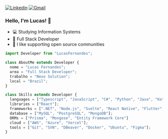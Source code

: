 [![Linkedin](https://img.shields.io/badge/-LinkedIn-blue?style=flat&logo=Linkedin&logoColor=white)](https://www.linkedin.com/in/lucasfernandesprogrammer/)
[![Gmail](https://img.shields.io/badge/-Gmail-c14438?style=flat&logo=Gmail&logoColor=white)](mailto:lucas@nexosolution.com)



### Hello, I'm Lucas! 👋

- :computer: Studying Information Systems
- :blue_book: Full Stack Developer
- :metal: I like supporting open source communities


```js
import Developer from "LucasFernandes";

class AboutMe extends Developer {
  nome = "Lucas Fernandes";
  area = "Full Stack Developer";
  trabalho = "Nexo Solution";
  local = "Brazil";
}

class Skills extends Developer {
  languages = ["Typescript", "JavaScript", "C#", "Python", "Java", "Kotlin"];
  libraries = ["React"];
  frameworks = [".NET", "Node.js", "Svelte", "React Native", "Flutter", "Next.js", "Angular", "AngularJS", "Vue.js"];
  database = ["MySQL", "PostgreSQL", "MongoDB"];
  ORMs = ["Prisma", "Mongose", "Entity Framework Core"]
  cloud = ["AWS", "Azure", "Vercel"];
  tools = ["Git", "SVN", "DBeaver", "Docker", "Ubuntu", "Figma"];
}
```
